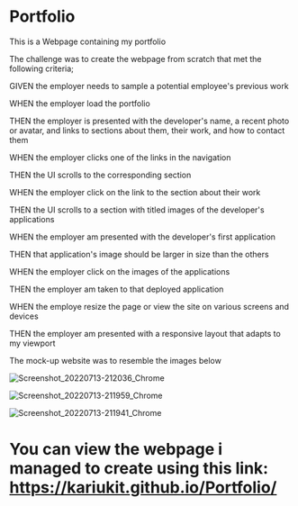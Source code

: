 # Portfolio

 This is a Webpage containing my portfolio
 
 The challenge was to create the webpage from scratch that met the following criteria;
 
GIVEN the employer needs to sample a potential employee's previous work

WHEN the employer load the portfolio

THEN the employer is presented with the developer's name, a recent photo or avatar, and links to sections about them, their work, and how to contact them

WHEN the employer clicks one of the links in the navigation


THEN the UI scrolls to the corresponding section

WHEN the employer click on the link to the section about their work

THEN the UI scrolls to a section with titled images of the developer's applications

WHEN the employer am presented with the developer's first application

THEN that application's image should be larger in size than the others

WHEN the employer click on the images of the applications

THEN the employer am taken to that deployed application

WHEN the employe resize the page or view the site on various screens and devices

THEN the employer am presented with a responsive layout that adapts to my viewport

The mock-up website was to resemble the images below

![Screenshot_20220713-212036_Chrome](https://user-images.githubusercontent.com/108309963/180333193-e7f85cb9-440d-4aaf-91f1-aea1971225e8.jpg)

![Screenshot_20220713-211959_Chrome](https://user-images.githubusercontent.com/108309963/180333206-c344f4d2-cc6c-4cea-aa72-ca2944007114.jpg)

![Screenshot_20220713-211941_Chrome](https://user-images.githubusercontent.com/108309963/180333213-e93718f1-cb24-4d39-8e7a-2b53d6ca39eb.jpg)






# You can view the webpage i managed to create using this link: https://kariukit.github.io/Portfolio/

 
